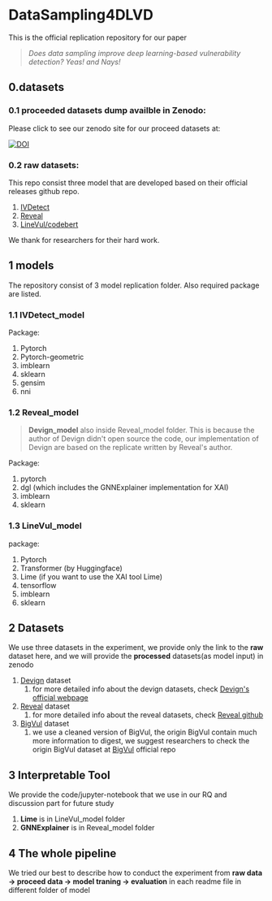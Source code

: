 # DataSampling4DLVD
This is the official replication repository for our paper
> *Does data sampling improve deep learning-based
vulnerability detection? Yeas! and Nays!*

## 0.datasets
### 0.1 proceeded datasets dump availble in Zenodo:
Please click to see our zenodo site for our proceed datasets at:

[![DOI](https://zenodo.org/badge/DOI/10.5281/zenodo.7057996.svg)](https://doi.org/10.5281/zenodo.7057996)


### 0.2 raw datasets:
This repo consist three model that are developed based on their official releases github repo.
1. [IVDetect](https://github.com/vulnerabilitydetection/VulnerabilityDetectionResearch)
2. [Reveal](https://github.com/VulDetProject/ReVeal)
3. [LineVul/codebert](https://github.com/microsoft/CodeXGLUE/tree/main/Code-Code/Defect-detection)

We thank for researchers for their hard work.
## 1 models
The repository consist of 3 model replication folder. Also required package are listed.
###  1.1 IVDetect_model
Package:
1. Pytorch
2. Pytorch-geometric
3. imblearn
4. sklearn
5. gensim
6. nni
### 1.2 Reveal_model
>**Devign_model** also inside Reveal_model folder. This is because the author of Devign didn't open source the code, our implementation of Devign are based on the replicate written by Reveal's author.

Package:
1. pytorch
2. dgl (which includes the GNNExplainer implementation for XAI)
3. imblearn
4. sklearn

### 1.3 LineVul_model
package:
1. Pytorch
2. Transformer (by Huggingface)
3. Lime (if you want to use the XAI tool Lime)
4. tensorflow
5. imblearn
6. sklearn

## 2 Datasets
We use three datasets in the experiment, we provide only the link to the **raw** dataset here, and we will provide the **processed** datasets(as model input) in zenodo 
1. [Devign](https://drive.google.com/file/d/1x6hoF7G-tSYxg8AFybggypLZgMGDNHfF/view) dataset
    1. for more detailed info about the devign datasets, check [Devign's official webpage](https://sites.google.com/view/devign)
2. [Reveal](https://drive.google.com/drive/folders/1KuIYgFcvWUXheDhT--cBALsfy1I4utOy) dataset
    1. for more detailed info about the reveal datasets, check [Reveal github](https://github.com/VulDetProject/ReVeal)
3. [BigVul](https://drive.google.com/file/d/1-0VhnHBp9IGh90s2wCNjeCMuy70HPl8X/view) dataset
    1. we use a cleaned version of BigVul, the origin BigVul contain much more information to digest, we suggest researchers to check the origin BigVul dataset at [BigVul](https://github.com/ZeoVan/MSR_20_Code_vulnerability_CSV_Dataset) official repo
    
## 3 Interpretable Tool
We provide the code/jupyter-notebook that we use in our RQ and discussion part for future study
1. **Lime** is in LineVul_model folder
2. **GNNExplainer** is in Reveal_model folder


## 4 The whole pipeline
We tried our best to describe how to conduct the experiment from **raw data -> proceed data -> model traning -> evaluation** in each readme file in different folder of model